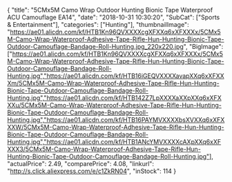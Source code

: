 {
	"title": "5CMx5M Camo Wrap Outdoor Hunting Bionic Tape Waterproof ACU Camouflage EA14",
	"date": "2018-10-31 10:30:20",
	"SubCat": ["Sports & Entertainment"],
	"categories": ["Hunting"],
	"thumbnailImage": "https://ae01.alicdn.com/kf/HTB1Kn96QVXXXXcgXFXXq6xXFXXXx/5CMx5M-Camo-Wrap-Waterproof-Adhesive-Tape-Rifle-Hun-Hunting-Bionic-Tape-Outdoor-Camouflage-Bandage-Roll-Hunting.jpg_220x220.jpg",
	"BigImage": ["https://ae01.alicdn.com/kf/HTB1Kn96QVXXXXcgXFXXq6xXFXXXx/5CMx5M-Camo-Wrap-Waterproof-Adhesive-Tape-Rifle-Hun-Hunting-Bionic-Tape-Outdoor-Camouflage-Bandage-Roll-Hunting.jpg","https://ae01.alicdn.com/kf/HTB16iGEQVXXXXavapXXq6xXFXXXm/5CMx5M-Camo-Wrap-Waterproof-Adhesive-Tape-Rifle-Hun-Hunting-Bionic-Tape-Outdoor-Camouflage-Bandage-Roll-Hunting.jpg","https://ae01.alicdn.com/kf/HTB142Z7LpXXXXaXXpXXq6xXFXXXu/5CMx5M-Camo-Wrap-Waterproof-Adhesive-Tape-Rifle-Hun-Hunting-Bionic-Tape-Outdoor-Camouflage-Bandage-Roll-Hunting.jpg","https://ae01.alicdn.com/kf/HTB16PAYMVXXXXbsXVXXq6xXFXXXW/5CMx5M-Camo-Wrap-Waterproof-Adhesive-Tape-Rifle-Hun-Hunting-Bionic-Tape-Outdoor-Camouflage-Bandage-Roll-Hunting.jpg","https://ae01.alicdn.com/kf/HTB1ANcYMVXXXXcAXpXXq6xXFXXX3/5CMx5M-Camo-Wrap-Waterproof-Adhesive-Tape-Rifle-Hun-Hunting-Bionic-Tape-Outdoor-Camouflage-Bandage-Roll-Hunting.jpg"],
	"actualPrice": 2.49,
	"comparePrice": 4.08,
	"linkurl": "http://s.click.aliexpress.com/e/c1ZkRN04",
	"inStock": 114
}
